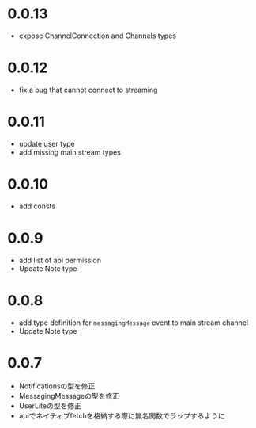 # 0.0.13
- expose ChannelConnection and Channels types

# 0.0.12
- fix a bug that cannot connect to streaming

# 0.0.11
- update user type
- add missing main stream types

# 0.0.10
- add consts

# 0.0.9
- add list of api permission
- Update Note type

# 0.0.8
- add type definition for `messagingMessage` event to main stream channel
- Update Note type

# 0.0.7
- Notificationsの型を修正
- MessagingMessageの型を修正
- UserLiteの型を修正
- apiでネイティブfetchを格納する際に無名関数でラップするように
